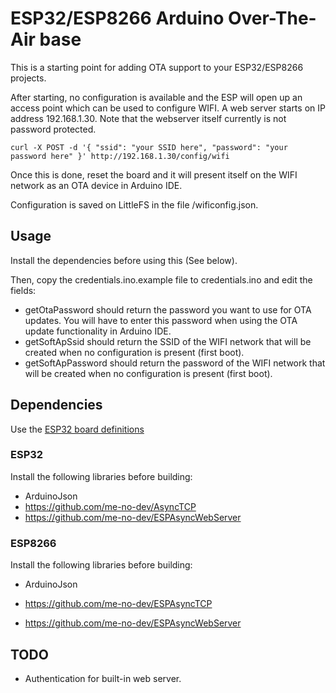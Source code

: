 # ESP32/ESP8266 Arduino Over-The-Air base

This is a starting point for adding OTA support to your ESP32/ESP8266 projects. 

After starting, no configuration is available and the ESP will open up an access point which can be used to configure WIFI.
A web server starts on IP address 192.168.1.30. Note that the webserver itself currently is not password protected.

```shell
curl -X POST -d '{ "ssid": "your SSID here", "password": "your password here" }' http://192.168.1.30/config/wifi
```

Once this is done, reset the board and it will present itself on the WIFI network as an OTA device in Arduino IDE.

Configuration is saved on LittleFS in the file /wificonfig.json.

## Usage

Install the dependencies before using this (See below).

Then, copy the credentials.ino.example file to credentials.ino and edit the fields:
- getOtaPassword should return the password you want to use for OTA updates. You will have to enter this password when using the OTA update functionality in Arduino IDE.
- getSoftApSsid should return the SSID of the WIFI network that will be created when no configuration is present (first boot).
- getSoftApPassword should return the password of the WIFI network that will be created when no configuration is present (first boot).


## Dependencies

Use the [ESP32 board definitions](https://docs.espressif.com/projects/arduino-esp32/en/latest/installing.html)

### ESP32
Install the following libraries before building:

- ArduinoJson
- https://github.com/me-no-dev/AsyncTCP
- https://github.com/me-no-dev/ESPAsyncWebServer

### ESP8266
Install the following libraries before building:

- ArduinoJson
- https://github.com/me-no-dev/ESPAsyncTCP

- https://github.com/me-no-dev/ESPAsyncWebServer

## TODO
- Authentication for built-in web server.
